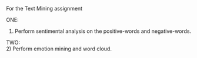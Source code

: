 For the Text Mining assignment<br>
 
 ONE:<br>
1) Perform sentimental analysis on the positive-words and negative-words.<br>

 TWO:<br>
2) Perform emotion mining and word cloud.
